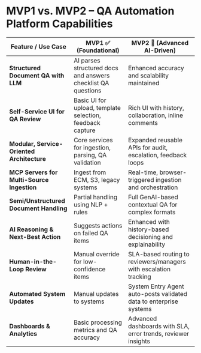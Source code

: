 # MVP1 vs. MVP2 – QA Automation Platform Capabilities

| **Feature / Use Case**                          | **MVP1 ✅ (Foundational)**                                             | **MVP2 🚀 (Advanced AI-Driven)**                                      |
|--------------------------------------------------|------------------------------------------------------------------------|------------------------------------------------------------------------|
| **Structured Document QA with LLM**              | AI parses structured docs and answers checklist QA questions           | Enhanced accuracy and scalability maintained                          |
| **Self-Service UI for QA Review**                | Basic UI for upload, template selection, feedback capture              | Rich UI with history, collaboration, inline comments                  |
| **Modular, Service-Oriented Architecture**       | Core services for ingestion, parsing, QA validation                    | Expanded reusable APIs for audit, escalation, feedback loops          |
| **MCP Servers for Multi-Source Ingestion**       | Ingest from ECM, S3, legacy systems                                    | Real-time, browser-triggered ingestion and orchestration              |
| **Semi/Unstructured Document Handling**          | Partial handling using NLP + rules                                     | Full GenAI-based contextual QA for complex formats                    |
| **AI Reasoning & Next-Best Action**              | Suggests actions on failed QA items                                    | Enhanced with history-based decisioning and explainability            |
| **Human-in-the-Loop Review**                     | Manual override for low-confidence items                               | SLA-based routing to reviewers/managers with escalation tracking      |
| **Automated System Updates**                     | Manual updates to systems                                              | System Entry Agent auto-posts validated data to enterprise systems    |
| **Dashboards & Analytics**                       | Basic processing metrics and QA accuracy                               | Advanced dashboards with SLA, error trends, reviewer insights         |

